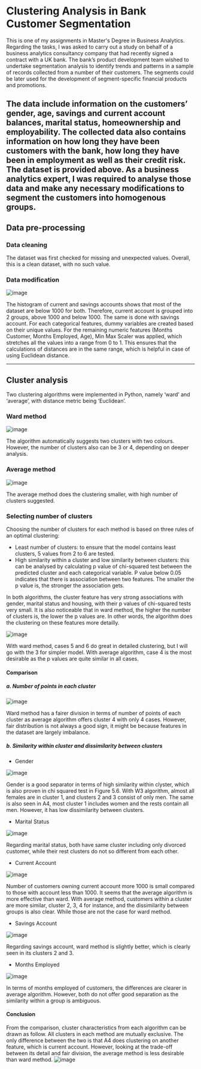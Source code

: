 # Clustering Analysis in Bank Customer Segmentation
This is one of my assignments in Master's Degree in Business Analytics. Regarding the tasks, I was asked to carry out a study on behalf of a business analytics consultancy company that had recently signed a contract with a UK bank. The bank’s product development team wished to undertake segmentation analysis to identify trends and patterns in a sample of records collected from a number of their customers. The segments could be later used for the development of segment-specific financial products and promotions.

The data include information on the customers’ gender, age, savings and current account balances, marital status, homeownership and employability. The collected data also contains information on how long they have been customers with the bank, how long they have been in employment as well as their credit risk. The dataset is provided above. As a business analytics expert, I was required to analyse those data and make any necessary modifications to segment the customers into homogenous groups.
--------------------------
## Data pre-processing
### Data cleaning
The dataset was first checked for missing and unexpected values. Overall, this is a clean dataset, with no such value.
### Data modification
![image](https://github.com/dungda411/clustering-analysis-in-bank-customer-segmentation/assets/157843205/5b6d02c9-6f55-4e45-92fc-fbe5b81a581d)

The histogram of current and savings accounts shows that most of the dataset are below 1000 for both. Therefore, current account is grouped into 2 groups, above 1000 and below 1000. The same is done with savings account.
For each categorical features, dummy variables are created based on their unique values. For the remaining numeric features (Months Customer, Months Employed, Age), Min Max Scaler was applied, which stretches all the values into a range from 0 to 1. This ensures that the calculations of distances are in the same range, which is helpful in case of using Euclidean distance.

--------------------------
## Cluster analysis
Two clustering algorithms were implemented in Python, namely ‘ward’ and ‘average’, with distance metric being ‘Euclidean’.
### Ward method
![image](https://github.com/dungda411/clustering-analysis-in-bank-customer-segmentation/assets/157843205/a539581f-b0cc-499f-87a3-219997249cde)

The algorithm automatically suggests two clusters with two colours. However, the number of clusters also can be 3 or 4, depending on deeper analysis.

### Average method
![image](https://github.com/dungda411/clustering-analysis-in-bank-customer-segmentation/assets/157843205/291df0da-79e5-41bf-b1a7-b78dd05f2975)

The average method does the clustering smaller, with high number of clusters suggested.

### Selecting number of clusters
Choosing the number of clusters for each method is based on three rules of an optimal clustering:
- Least number of clusters: to ensure that the model contains least clusters, 5 values from 2 to 6 are tested.
- High similarity within a cluster and low similarity between clusters: this can be analysed by calculating p value of chi-squared test between the predicted cluster and each categorical variable. P value below 0.05 indicates that there is association between two features. The smaller the p value is, the stronger the association gets.

In both algorithms, the cluster feature has very strong associations with gender, marital status and housing, with their p values of chi-squared tests very small. It is also noticeable that in ward method, the higher the number of clusters is, the lower the p values are. In other words, the algorithm does the clustering on these features more detailly.

![image](https://github.com/dungda411/clustering-analysis-in-bank-customer-segmentation/assets/157843205/bfeb8896-a892-4767-9745-bc337e848981)

With ward method, cases 5 and 6 do great in detailed clustering, but I will go with the 3 for simpler model. With average algorithm, case 4 is the most desirable as the p values are quite similar in all cases.

#### Comparison
##### a. Number of points in each cluster
![image](https://github.com/dungda411/clustering-analysis-in-bank-customer-segmentation/assets/157843205/0d279ea8-a39b-4d43-a5d8-deaa6b305f26)

Ward method has a fairer division in terms of number of points of each cluster as average algorithm offers cluster 4 with only 4 cases. However, fair distribution is not always a good sign, it might be because features in the dataset are largely imbalance.


##### b.	Similarity within cluster and dissimilarity between clusters
- Gender

![image](https://github.com/dungda411/clustering-analysis-in-bank-customer-segmentation/assets/157843205/57820f33-3164-45e0-8b4c-8411ecfb8e8b)

Gender is a good separator in terms of high similarity within clyster, which is also proven in chi squared test in Figure 5.6. With W3 algorithm, almost all females are in cluster 1, and clusters 2 and 3 consist of only men. The same is also seen in A4, most cluster 1 includes women and the rests contain all men. However, it has low dissimilarity between clusters.


- Marital Status

![image](https://github.com/dungda411/clustering-analysis-in-bank-customer-segmentation/assets/157843205/27872169-e8c3-4cac-8ee7-576ae600417f)

Regarding marital status, both have same cluster including only divorced customer, while their rest clusters do not so different from each other.


- Current Account

![image](https://github.com/dungda411/clustering-analysis-in-bank-customer-segmentation/assets/157843205/fc13915b-50d3-414e-9cf2-11a70f9c470a)

Number of customers owning current account more 1000 is small compared to those with account less than 1000. It seems that the average algorithm is more effective than ward. With average method, customers within a cluster are more similar, cluster 2, 3, 4 for instance, and the dissimilarity between groups is also clear. While those are not the case for ward method.


- Savings Account

![image](https://github.com/dungda411/clustering-analysis-in-bank-customer-segmentation/assets/157843205/38845f16-46ef-4a8e-99d4-3e611e9ad325)

Regarding savings account, ward method is slightly better, which is clearly seen in its clusters 2 and 3.


- Months Employed

![image](https://github.com/dungda411/clustering-analysis-in-bank-customer-segmentation/assets/157843205/faaa036e-00a4-4b40-a8da-857163320d50)

In terms of months employed of customers, the differences are clearer in average algorithm. However, both do not offer good separation as the similarity within a group is ambiguous.

#### Conclusion
From the comparison, cluster characteristics from each algorithm can be drawn as follow. All clusters in each method are mutually exclusive. The only difference between the two is that A4 does clustering on another feature, which is current account. However, looking at the trade-off between its detail and fair division, the average method is less desirable than ward method.
![image](https://github.com/dungda411/clustering-analysis-in-bank-customer-segmentation/assets/157843205/3dddcaf7-49e1-4525-b58e-1fbb4e55a8ce)


